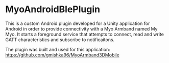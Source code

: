 # MyoAndroidBlePlugin
This is a custom Android plugin developed for a Unity application for Android in order to provide connectivity with a Myo Armband named My Myo.
It starts a foreground service that attempts to connect, read and write GATT characteristics and subscribe to notificaitons.

The plugin was built and used for this application: https://github.com/gmishka96/MyoArmband3DMobile

